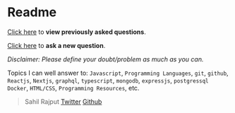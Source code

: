 # Readme

[Click here](https://github.com/sahilrajput03/askMeAnything/issues) to **view previously asked questions**.

[Click here](https://github.com/sahilrajput03/askMeAnything/issues/new) to **ask a new question**.

*Disclaimer: Please define your doubt/problem as much as you can.*

Topics I can well answer to: `Javascript`, `Programming Languages`, `git`, `github`, `Reactjs`, `Nextjs`, `graphql`, `typescript`, `mongodb`, `expressjs`, `postgressql` `Docker`, `HTML/CSS`, `Programming Resources`, etc.

> Sahil Rajput
> [Twitter](https://twitter.com/freakstarrocks)
> [Github](http://github.com/sahilrajput03)
